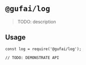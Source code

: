 # `@gufai/log`

> TODO: description

## Usage

```
const log = require('@gufai/log');

// TODO: DEMONSTRATE API
```
